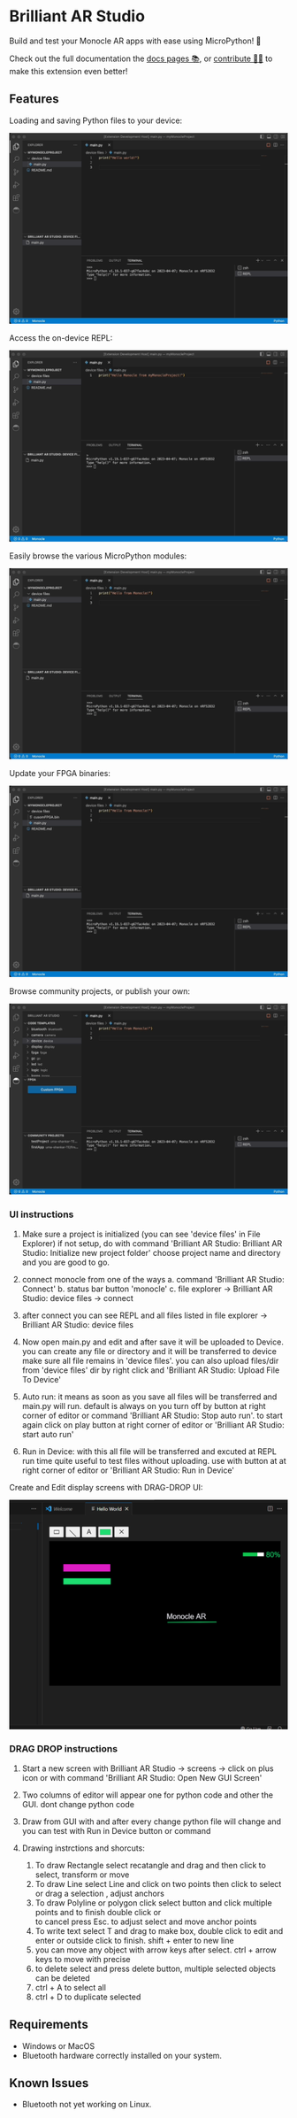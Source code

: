 # Brilliant AR Studio

Build and test your Monocle AR apps with ease using MicroPython! 🐍

Check out the full documentation the [docs pages 📚](https://docs.brilliant.xyz), or [contribute 🧑‍💻](https://github.com/brilliantlabsAR/ar-studio-for-vscode) to make this extension even better!

## Features

Loading and saving Python files to your device:

![Animation of loading and saving files to Monocle](./media/vscode-ext-upload-file.gif)

Access the on-device REPL:

![Animation of the Monocle REPL](./media/vscode-ext-repl.gif)

Easily browse the various MicroPython modules:

![Animation of drag and drop editor](./media/vscode-ext-api-drag-drop.gif)

Update your FPGA binaries:

![Image of the FPGA update buttons](./media/vscode-ext-custom-fpga.gif)

Browse community projects, or publish your own:

![Animation of user projects](./media/vscode-ext-custom-projects.gif)

### UI instructions

1. Make sure a project is initialized (you can see 'device files' in File Explorer)
   if not setup, do with command 'Brilliant AR Studio: Brilliant AR Studio: Initialize new project folder'
   choose project name and directory and you are good to go.

2. connect monocle from one of the ways
   a. command 'Brilliant AR Studio: Connect'
   b. status bar button 'monocle'
   c. file explorer -> Brilliant AR Studio: device files -> connect

3. after connect you can see REPL and all files listed in file explorer -> Brilliant AR Studio: device files

4. Now open main.py and edit and after save it will be uploaded to Device.
   you can create any file or directory and it will be transferred to device
   make sure all file remains in 'device files'. you can also upload files/dir from 'device files' dir by
   right click and 'Brilliant AR Studio: Upload File To Device'

5. Auto run: it means as soon as you save all files will be transferred and main.py will run. default is always on you turn off by button at right corner of editor or command 'Brilliant AR Studio: Stop auto run'.
   to start again click on play button at right corner of editor or 'Brilliant AR Studio: start auto run'

6. Run in Device: with this all file will be transferred and excuted at REPL run time
   quite useful to test files without uploading.
   use with button at at right corner of editor or 'Brilliant AR Studio: Run in Device'

Create and Edit display screens with DRAG-DROP UI:

![Drag Drop UI](./media/vscode-ext-drag-drop-GUI.png)

### DRAG DROP instructions

1. Start a new screen with Brilliant AR Studio -> screens -> click on plus icon
   or with command 'Brilliant AR Studio: Open New GUI Screen'

2. Two columns of editor will appear one for python code and other the GUI. dont change python code

3. Draw from GUI with and after every change python file will change
   and you can test with Run in Device button or command

4. Drawing instrctions and shorcuts:
   1. To draw Rectangle select recatangle and drag and then click to select, transform or move
   2. To draw Line select Line and click on two points then click to select or drag a selection , adjust anchors
   3. To draw Polyline or polygon click select button and click multiple points and to finish double click or  
      to cancel press Esc. to adjust select and move anchor points
   4. To write text select T and drag to make box, double click to edit and enter or outside click to finish.
      shift + enter to new line
   5. you can move any object with arrow keys after select. ctrl + arrow keys to move with precise
   6. to delete select and press delete button, multiple selected objects can be deleted
   7. ctrl + A to select all
   8. ctrl + D to duplicate selected

## Requirements

- Windows or MacOS
- Bluetooth hardware correctly installed on your system.

## Known Issues

- Bluetooth not yet working on Linux.
